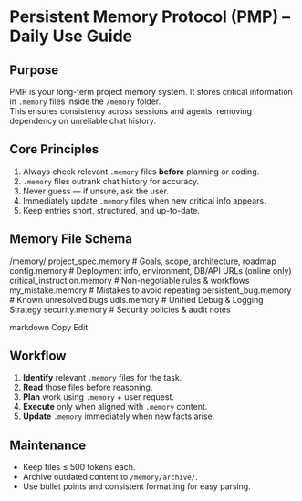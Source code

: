 # Persistent Memory Protocol (PMP) – Daily Use Guide

## Purpose
PMP is your long-term project memory system. It stores critical information in `.memory` files inside the `/memory` folder.  
This ensures consistency across sessions and agents, removing dependency on unreliable chat history.

## Core Principles
1. Always check relevant `.memory` files **before** planning or coding.
2. `.memory` files outrank chat history for accuracy.
3. Never guess — if unsure, ask the user.
4. Immediately update `.memory` files when new critical info appears.
5. Keep entries short, structured, and up-to-date.

## Memory File Schema
/memory/
project_spec.memory # Goals, scope, architecture, roadmap
config.memory # Deployment info, environment, DB/API URLs (online only)
critical_instruction.memory # Non-negotiable rules & workflows
my_mistake.memory # Mistakes to avoid repeating
persistent_bug.memory # Known unresolved bugs
udls.memory # Unified Debug & Logging Strategy
security.memory # Security policies & audit notes

markdown
Copy
Edit

## Workflow
1. **Identify** relevant `.memory` files for the task.
2. **Read** those files before reasoning.
3. **Plan** work using `.memory` + user request.
4. **Execute** only when aligned with `.memory` content.
5. **Update** `.memory` immediately when new facts arise.

## Maintenance
- Keep files ≤ 500 tokens each.
- Archive outdated content to `/memory/archive/`.
- Use bullet points and consistent formatting for easy parsing.
